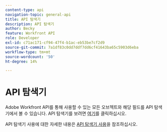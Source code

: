 ```yaml
---
content-type: api
navigation-topic: general-api
title: API 탐색기
description: API 탐색기
author: Becky
feature: Workfront API
role: Developer
exl-id: c71ac171-cf94-47f4-b1ac-eb53be7cf2d9
source-git-commit: 7a1df83c0dd7ddf7dd6cf41643ba65c5903d6eba
workflow-type: tm+mt
source-wordcount: '50'
ht-degree: 14%

---
```



# API 탐색기

Adobe Workfront API를 통해 사용할 수 있는 모든 오브젝트와 해당 필드를 API 탐색기에서 볼 수 있습니다. API 탐색기를 보려면 [여기](https://developer.adobe.com/workfront/api-explorer/)를 클릭하십시오.

API 탐색기 사용에 대한 자세한 내용은 [API 탐색기 사용](../../wf-api/general/using-api-explorer.md)을 참조하십시오.
